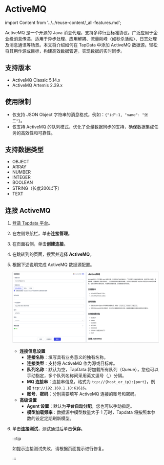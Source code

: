 # ActiveMQ
import Content from '../../reuse-content/_all-features.md';

<Content />

ActiveMQ 是一个开源的 Java 消息代理，支持多种行业标准协议，广泛应用于企业级消息传递，适用于异步处理、应用解耦、流量削峰（如秒杀活动）、日志处理及消息通讯等场景。本文将介绍如何在 TapData 中添加 ActiveMQ 数据源，轻松将其用作源或目标，构建高效数据管道，实现数据的实时同步。

## 支持版本

- ActiveMQ Classic 5.14.x
- ActiveMQ Artemis 2.39.x

## 使用限制

- 仅支持 JSON Object 字符串的消息格式，例如：`{"id":1, "name": "张三"}`。
- 仅支持 ActiveMQ 的队列模式，优化了全量数据同步的支持，确保数据集成任务的高效性和可靠性。

## 支持数据类型

- OBJECT
- ARRAY
- NUMBER
- INTEGER
- BOOLEAN
- STRING（长度200以下）
- TEXT

## 连接 ActiveMQ

1. [登录 Tapdata 平台](../../user-guide/log-in.md)。

2. 在左侧导航栏，单击**连接管理**。

3. 在页面右侧，单击**创建连接**。

4. 在跳转到的页面，搜索并选择 **ActiveMQ**。

5. 根据下述说明完成 ActiveMQ 数据源配置。

   ![ActiveMQ 数据源配置](../../images/ActiveMQ_connection.png)

    * **连接信息设置**
      * **连接名称**：填写具有业务意义的独有名称。
      * **连接类型**：支持将 ActiveMQ 作为源或目标库。
      * **队列名称**：默认为空，TapData 将加载所有队列（Queue），您也可以手动指定，多个队列名称间采用英文逗号（,）分隔。
      * **MQ 连接串**：连接串信息，格式为 `tcp://{host_or_ip}:{port}`，例如 `tcp://192.168.1.18:61616`。
      * **账号**、**密码**：分别需要填写 ActiveMQ 连接的账号和密码。
    * **高级设置**
      * **Agent 设置**：默认为**平台自动分配**，您也可以手动指定。
      * **模型加载频率**：数据源中模型数量大于 1 万时，Tapdata 将按照本参数的设定定期刷新模型。

6. 单击**连接测试**，测试通过后单击**保存**。

   :::tip

   如提示连接测试失败，请根据页面提示进行修复。

   :::